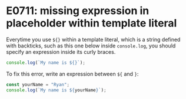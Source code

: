 # E0711: missing expression in placeholder within template literal

Everytime you use `${}` within a template literal, which is a string defined
with backticks, such as this one below inside `console.log`, you should specify
an expression inside its curly braces.

```javascript
console.log(`My name is ${}`);
```

To fix this error, write an expression between `${` and `}`:

```javascript
const yourName = "Ryan";
console.log(`My name is ${yourName}`);
```
